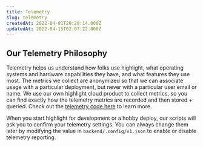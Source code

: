 ```yaml
---
title: Telemetry
slug: telemetry
createdAt: 2022-04-01T20:28:14.000Z
updatedAt: 2022-04-15T02:07:22.000Z
---
```


## Our Telemetry Philosophy

Telemetry helps us understand how folks use highlight, what operating systems and hardware capabilities they have, and what features they use most. The metrics we collect are anonymized so that we can associate usage with a particular deployment, but never with a particular user email or name. We use our own highlight cloud product to collect metrics, so you can find exactly how the telemetry metrics are recorded and then stored + queried. Check out the [telemetry code here](https://github.com/highlight/highlight/blob/main/backend/phonehome/phonehome.go) to learn more.

When you start highlight for development or a hobby deploy, our scripts will ask you to confirm your telemetry settings. You can always change them later by modifying the value in `backend/.config/v1.json` to enable or disable telemetry reporting. 
